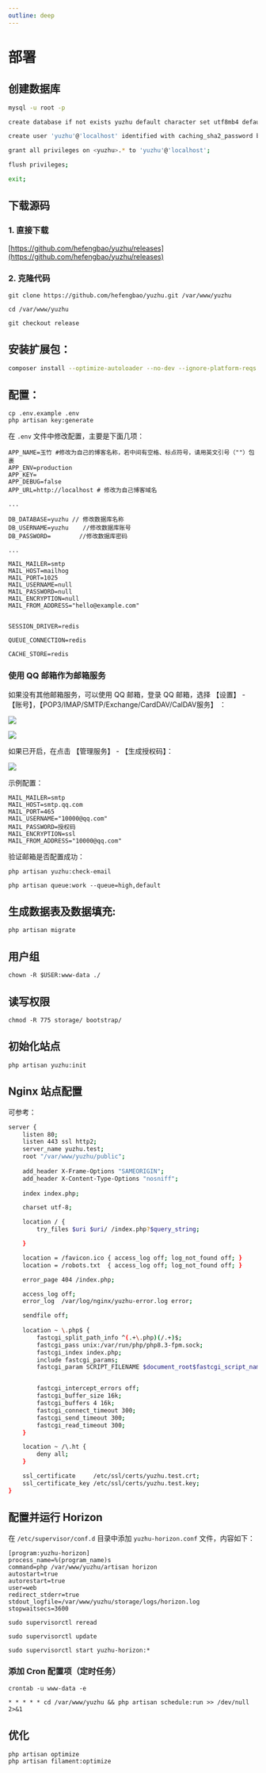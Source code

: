 ```yaml
---
outline: deep
---
```


# 部署

## 创建数据库

```bash
mysql -u root -p

create database if not exists yuzhu default character set utf8mb4 default collate utf8mb4_general_ci;

create user 'yuzhu'@'localhost' identified with caching_sha2_password by '密码';  # 密码自行定义

grant all privileges on <yuzhu>.* to 'yuzhu'@'localhost';

flush privileges;

exit;
```

## 下载源码

### 1. 直接下载

[https://github.com/hefengbao/yuzhu/releases](https://github.com/hefengbao/yuzhu/releases)

### 2. 克隆代码

```
git clone https://github.com/hefengbao/yuzhu.git /var/www/yuzhu
````

```shell
cd /var/www/yuzhu

git checkout release
```

## 安装扩展包：

```bash
composer install --optimize-autoloader --no-dev --ignore-platform-reqs
```

## 配置：

```
cp .env.example .env
php artisan key:generate
```

在 `.env` 文件中修改配置，主要是下面几项：

```
APP_NAME=玉竹 #修改为自己的博客名称，若中间有空格、标点符号，请用英文引号（""）包裹
APP_ENV=production
APP_KEY=
APP_DEBUG=false
APP_URL=http://localhost # 修改为自己博客域名

...

DB_DATABASE=yuzhu // 修改数据库名称
DB_USERNAME=yuzhu    //修改数据库账号
DB_PASSWORD=        //修改数据库密码

...

MAIL_MAILER=smtp
MAIL_HOST=mailhog 
MAIL_PORT=1025
MAIL_USERNAME=null
MAIL_PASSWORD=null
MAIL_ENCRYPTION=null
MAIL_FROM_ADDRESS="hello@example.com"


SESSION_DRIVER=redis

QUEUE_CONNECTION=redis

CACHE_STORE=redis

```

### 使用 QQ 邮箱作为邮箱服务

如果没有其他邮箱服务，可以使用 QQ 邮箱，登录 QQ 邮箱，选择 【设置】 - 【账号】，【POP3/IMAP/SMTP/Exchange/CardDAV/CalDAV服务】 ：

![](../images/bt35.png)

![](../images/bt36.png)

如果已开启，在点击 【管理服务】 - 【生成授权码】：

![](../images/bt37.png)


示例配置：

```
MAIL_MAILER=smtp
MAIL_HOST=smtp.qq.com 
MAIL_PORT=465
MAIL_USERNAME="10000@qq.com"
MAIL_PASSWORD=授权码
MAIL_ENCRYPTION=ssl
MAIL_FROM_ADDRESS="10000@qq.com"
```



验证邮箱是否配置成功：

```shell
php artisan yuzhu:check-email

php artisan queue:work --queue=high,default
```

## 生成数据表及数据填充:
```
php artisan migrate
```

## 用户组

```shell
chown -R $USER:www-data ./
```

## 读写权限

```
chmod -R 775 storage/ bootstrap/
```

## 初始化站点

```shell
php artisan yuzhu:init
```

## Nginx 站点配置

可参考：

```bash
server {
    listen 80;
    listen 443 ssl http2;
    server_name yuzhu.test;
    root "/var/www/yuzhu/public";
    
    add_header X-Frame-Options "SAMEORIGIN";
    add_header X-Content-Type-Options "nosniff";
    
    index index.php;

    charset utf-8;

    location / {
        try_files $uri $uri/ /index.php?$query_string;

    }

    location = /favicon.ico { access_log off; log_not_found off; }
    location = /robots.txt  { access_log off; log_not_found off; }

    error_page 404 /index.php;

    access_log off;
    error_log  /var/log/nginx/yuzhu-error.log error;

    sendfile off;
    
    location ~ \.php$ {
        fastcgi_split_path_info ^(.+\.php)(/.+)$;
        fastcgi_pass unix:/var/run/php/php8.3-fpm.sock;
        fastcgi_index index.php;
        include fastcgi_params;
        fastcgi_param SCRIPT_FILENAME $document_root$fastcgi_script_name;


        fastcgi_intercept_errors off;
        fastcgi_buffer_size 16k;
        fastcgi_buffers 4 16k;
        fastcgi_connect_timeout 300;
        fastcgi_send_timeout 300;
        fastcgi_read_timeout 300;
    }

    location ~ /\.ht {
        deny all;
    }

    ssl_certificate     /etc/ssl/certs/yuzhu.test.crt;
    ssl_certificate_key /etc/ssl/certs/yuzhu.test.key;
}
```

## 配置并运行 Horizon

在 `/etc/supervisor/conf.d` 目录中添加 `yuzhu-horizon.conf` 文件，内容如下：

```shell
[program:yuzhu-horizon]
process_name=%(program_name)s
command=php /var/www/yuzhu/artisan horizon
autostart=true
autorestart=true
user=web
redirect_stderr=true
stdout_logfile=/var/www/yuzhu/storage/logs/horizon.log
stopwaitsecs=3600
```

```shell
sudo supervisorctl reread

sudo supervisorctl update

sudo supervisorctl start yuzhu-horizon:*
```

### 添加 Cron 配置项（定时任务）

```shell
crontab -u www-data -e
```

```shell
* * * * * cd /var/www/yuzhu && php artisan schedule:run >> /dev/null 2>&1
```

## 优化

```shell
php artisan optimize
php artisan filament:optimize
```